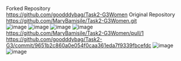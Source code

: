 Forked Repository
<br>https://github.com/goodddybag/Task2-G3Women 
Original Repository
<br>https://github.com/MaryBamisile/Task2-G3Women.git<br>
![image](https://github.com/user-attachments/assets/ab3d1bc5-812b-48f2-ae87-947c79356530)
![image](https://github.com/user-attachments/assets/36c89dc4-5bf5-4703-a54c-d930ea402b2c)
![image](https://github.com/user-attachments/assets/a1a55616-9e9f-4d3d-a0c8-116ff7346ff1)
![image](https://github.com/user-attachments/assets/5185f9da-a810-4a90-856c-732dcd773c87)
https://github.com/MaryBamisile/Task2-G3Women/pull/1
https://github.com/goodddybag/Task2-G3/commit/9651b2c860a0e054f0caa361eda7f9339fbcefdc
![image](https://github.com/user-attachments/assets/0489846b-c585-4361-88dc-17906162dc81)
![image](https://github.com/user-attachments/assets/1b50f204-e765-4dcf-bbca-a537d7297886)

